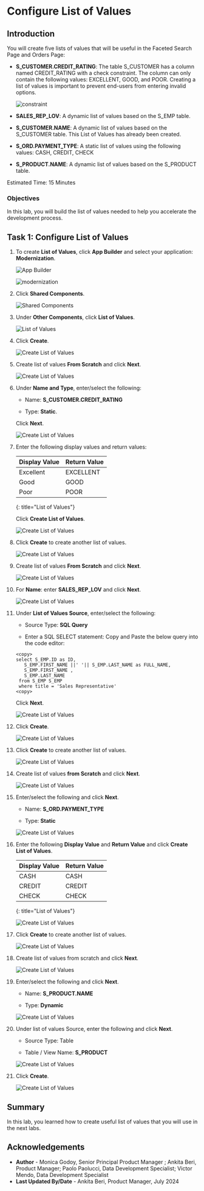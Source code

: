 # Configure List of Values

## Introduction

You will create five lists of values that will be useful in the Faceted Search Page and Orders Page:

- **S\_CUSTOMER.CREDIT\_RATING**: The table S\_CUSTOMER has a column named CREDIT\_RATING with a check constraint. The column can only contain the following values: EXCELLENT, GOOD, and POOR. Creating a list of values is important to prevent end-users from entering invalid options.

    ![constraint](images/constraint.png " ")

- **SALES\_REP\_LOV**: A dynamic list of values based on the S_EMP table.

- **S\_CUSTOMER.NAME**: A dynamic list of values based on the S_CUSTOMER table. This List of Values has already been created.

- **S\_ORD.PAYMENT\_TYPE**: A static list of values using the following values: CASH, CREDIT, CHECK

- **S\_PRODUCT.NAME**: A dynamic list of values based on the S_PRODUCT table.

Estimated Time: 15 Minutes

### Objectives

In this lab, you will build the list of values needed to help you accelerate the development process.

## Task 1: Configure List of Values

1. To create **List of Values**, click **App Builder** and select your application: **Modernization**.

    ![App Builder](images/app-builder1.png " ")

    ![modernization](images/modernization.png " ")

2. Click **Shared Components**.

    ![Shared Components](images/shared-comps.png " ")

3. Under **Other Components**, click **List of Values**.

    ![List of Values](images/lov1.png " ")

4. Click **Create**.

    ![Create List of Values](images/create-lov1.png " ")

5. Create list of values **From Scratch** and click **Next**.

    ![Create List of Values](images/scratch-lov.png " ")

6. Under **Name and Type**, enter/select the following:

    - Name: **S\_CUSTOMER.CREDIT\_RATING**

    - Type: **Static**.

    Click **Next**.

    ![Create List of Values](images/credit-rate-lov.png " ")

7. Enter the following display values and return values:

    | Display Value | Return Value |
    |---------------|--------------|
    |Excellent      | EXCELLENT |
    |Good           | GOOD |
    | Poor          | POOR |
    {: title="List of Values"}

    Click **Create List of Values**.

    ![Create List of Values](images/values-lov.png " ")

8. Click **Create** to create another list of values.

    ![Create List of Values](images/create-sales-rep-lov.png " ")

9. Create list of values **From Scratch** and click **Next**.

    ![Create List of Values](images/lov-scratch-next.png " ")

10. For **Name**: enter **SALES\_REP\_LOV** and click **Next**.

    ![Create List of Values](images/sales-rep-lov.png " ")

11. Under **List of Values Source**, enter/select the following:

    - Source Type: **SQL Query**

    - Enter a SQL SELECT statement: Copy and Paste the below query into the code editor:

    ```
    <copy>
    select S_EMP.ID as ID,
       S_EMP.FIRST_NAME ||' '|| S_EMP.LAST_NAME as FULL_NAME,
       S_EMP.FIRST_NAME ,
       S_EMP.LAST_NAME
     from S_EMP S_EMP
     where title = 'Sales Representative'
    <copy>
    ```
    Click **Next**.

    ![Create List of Values](images/sql-query1.png " ")

12. Click **Create**.

    ![Create List of Values](images/create-sales-lov.png " ")

13. Click **Create** to create another list of values.

    ![Create List of Values](images/create-lov-pay1.png " ")

14. Create list of values **from Scratch** and click **Next**.

    ![Create List of Values](images/lov-scratch-next.png " ")

15. Enter/select the following and click **Next**.

    - Name: **S\_ORD.PAYMENT\_TYPE**

    - Type: **Static**

    ![Create List of Values](images/name-static-next.png " ")

16. Enter the following **Display Value** and **Return Value** and click **Create List of Values**.

    | Display Value | Return Value |
    |---------------|--------------|
    |CASH           | CASH         |
    |CREDIT         | CREDIT       |
    |CHECK          | CHECK        |
    {: title="List of Values"}

    ![Create List of Values](images/display-return-create.png " ")

17. Click **Create** to create another list of values.

    ![Create List of Values](images/lov-product1.png " ")

18. Create list of values from scratch and click **Next**.

    ![Create List of Values](images/lov-scratch-next.png " ")

19. Enter/select the following and click **Next**.

    - Name: **S\_PRODUCT.NAME**

    - Type: **Dynamic**

    ![Create List of Values](images/name-dynamic-next.png " ")

20. Under list of values Source, enter the following and click **Next**.

    - Source Type: Table

    - Table / View Name: **S\_PRODUCT**

    ![Create List of Values](images/product-next.png " ")

21. Click **Create**.

    ![Create List of Values](images/create-product-lov.png " ")

## Summary

In this lab, you learned how to create useful list of values that you will use in the next labs.

## Acknowledgements

- **Author** - Monica Godoy, Senior Principal Product Manager ; Ankita Beri, Product Manager; Paolo Paolucci, Data Development Specialist; Victor Mendo, Data Development Specialist
- **Last Updated By/Date** - Ankita Beri, Product Manager, July 2024
